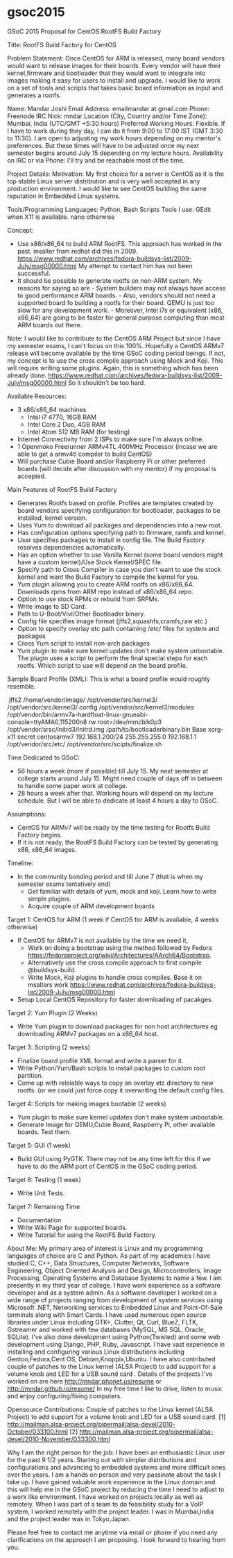 # gsoc2015
GSoC 2015 Proposal for CentOS:RootFS Build Factory

Title: RootFS Build Factory for CentOS

Problem Statement: 
Once CentOS for ARM is released, many board vendors would want to release images for their boards. Every vendor will have their kernel,firmware and bootloader that they would want to integrate into images making it easy for users to install and upgrade. I would like to work on a set of tools and scripts that takes basic board information as input and generates a rootfs.

Name: Mandar Joshi
Email Address: emailmandar at gmail.com
Phone: <Phone Number Here>
Freenode IRC Nick: mndar
Location (City, Country and/or Time Zone): Mumbai, India (UTC/GMT +5:30 hours)
Preferred Working Hours: Flexible. If I have to work during they day, I can do it from 9:00 to 17:00 IST (GMT 3:30 to 11:30). I am open to adjusting my work hours depending on my mentor's preferences. But these times will have to be adjusted once my next semester begins around July 15 depending on my lecture hours.
Availability on IRC or via Phone: I'll try and be reachable most of the time.

Project Details:
Motivation: My first choice for a server is CentOS as it is the top stable Linux server distribution and is very well accepted in any production environment. I would like to see CentOS building the same reputation in Embedded Linux systems.

Tools/Programming Languages: Python, Bash Scripts
Tools I use: GEdit when X11 is available. nano otherwise

Concept: 
+ Use x86/x86_64 to build ARM RootFS. This approach has  worked in the past. msalter from redhat did this in 2009. https://www.redhat.com/archives/fedora-buildsys-list/2009-July/msg00000.html My attempt to contact him has not been successful. 
+ It should be possible to generate rootfs on non-ARM system. My reasons for saying so are
		- System builders may not always have access to good performance ARM boards. 
		- Also, vendors should not need a supported board fo building a rootfs for their board. QEMU is just too slow for any development work.
		- Moreover, Intel i7s or equivalent (x86, x86_64) are going to be faster for general purpose computing than most ARM boards out there.

Note: I would like to contribute to the CentOS ARM Project but since I have my semester exams, I can't focus on this 100%. Hopefully a CentOS ARMv7 release will become available by the time GSoC coding period beings. If not, my concept is to use the cross compile approach using Mock and Koji. This will require writing some plugins. Again, this is something which has been already done. https://www.redhat.com/archives/fedora-buildsys-list/2009-July/msg00000.html So it shouldn't be too hard.


Available Resources:
+ 3 x86/x86_64 machines
	- Intel i7 4770, 16GB RAM
	- Intel Core 2 Duo, 4GB RAM
	- Intel Atom 512 MB RAM (for testing)
+ Internet Connectivity from 2 ISPs to make sure I'm always online.
+ 1 Openmoko Freerunner ARMv4TL 400MHz Processor (incase we are able to get a armv4tl compiler to build CentOS)
+ Will purchase Cubie Board and/or Raspberry Pi or other preferred boards (will decide after discussion with my mentor) if my proposal is accepted.

Main Features of RootFS Build Factory
+ Generates Rootfs based on profile. Profiles are templates created by board vendors specifying configuration for bootloader, packages to be installed, kernel version.
+ Uses Yum to download all packages and dependencies into a new root.
+ Has configuration options specifying path to firmware, ramfs and kernel.
+ User specifies packages to install in config file. The Build Factory resolves dependencies automatically.
+ Has an option whether to use Vanilla Kernel (some board vendors might have a custom kernel)/Use Stock Kernel/SPEC file.
+ Specify path to Cross Compiler in case you don't want to use the stock kernel and want the Build Factory to compile the kernel for you.
+ Yum plugin allowing you to create ARM rootfs on x86/x86_64. Downloads rpms from ARM repo instead of x86/x86_64 repo.
+ Option to use stock RPMs or rebuild from SRPMs.
+ Write image to SD Card.
+ Path to U-Boot/Vivi/Other Bootloader binary.
+ Config file specifies image format (jffs2,squashfs,cramfs,raw etc.)
+ Option to specify overlay etc path containing /etc/<config> files for system and packages
+ Cross Yum script to install non-arch packages
+ Yum plugin to make sure kernel updates don't make system unbootable. The plugin uses a script to perform the final special steps for each rootfs. Which script to use will depend on the board profile.

Sample Board Profile (XML): This is what a board profile would roughly resemble.

<image>
	<type>jffs2</type>
	<outputdirectory>/home/vendor/image/</outputdirectory>
</image>

<kernel>
	<srcpath>/opt/vendor/src/kernel3/</srcpath>
	<kernelconfig>/opt/vendor/src/kernel3/.config</kernelconfig>
	<kernelmodules>/opt/vendor/src/kernel3/modules<kernelmodules>
	<crosscompiler>/opt/vendor/bin/armv7a-hardfloat-linux-gnueabi-</crosscompiler>
	<appendparameters>console=ttyAMA0,115200n8 rw root=/dev/mmcblk0p3</appendparameters>
	<initrdpath>/opt/vendor/srsc/initrd3/initrd.img</initrdpath>
	<bootloader>/path/to/bootloaderbinary.bin</bootloader>
</kernel>

<packages>
	<group>Base</group>
	<package>xorg-x11</package>
</packages>

<config>
	<rootpass>secret</rootpass>
	<hostname>centosarmv7</hostname>
	<network>		
		<ipaddress>192.168.1.200/24</ipaddress>
		<subnetmask>255.255.255.0</subnetmask>
		<gateway>192.168.1.1</gateway>
	</network>
	<overlayetcpath>/opt/vendor/src/etc/</overlayetcpath>
	<finalizescript>/opt/vendor/src/scipts/finalize.sh</finalizescript>
</config>


Time Dedicated to GSoC:  
+ 56 hours a week (more if possible) till July 15. My next semester at college starts around July 15.
 Might need couple of days off in between to handle some paper work at college.
+ 28 hours a week after that. Working hours will depend on my lecture schedule. But I will be able to dedicate at least 4 hours a day to GSoC.

Assumptions:
+ CentOS for ARMv7 will be ready by the time testing for Rootfs Build Factory begins.
+ If it is not ready, the RootFS Build Factory can be tested by generating x86, x86_64 images.

Timeline:
+ In the community bonding period and till June 7 (that is when my semester exams tentatively end)
	- Get familiar with details of yum, mock and koji. Learn how to write simple plugins. 
	- Acquire couple of ARM development boards

Target 1: CentOS for ARM (1 week if CentOS for ARM is available, 4 weeks otherwise)
+ If CentOS for ARMv7 is not available by the time we need it, 
	- Work on doing a bootstrap using the method followed by Fedora https://fedoraproject.org/wiki/Architectures/AArch64/Bootstrap.
	- Alternatively use the cross compile approach to first compile @buildsys-build.
	- Write Mock, Koji plugins to handle cross compiles. Base it on msalters work https://www.redhat.com/archives/fedora-buildsys-list/2009-July/msg00000.html
+ Setup Local CentOS Repository for faster downloading of pacakges.

Target 2: Yum Plugin (2 Weeks)
+ Write Yum plugin to download packages for non host architectures eg downloading ARMv7 packages on a x86_64 host.

Target 3: Scripting (2 weeks)
+ Finalize board profile XML format and write a parser for it.
+ Write Python/Yum/Bash scripts to install packages to custom root partition.
+ Come up with releiable ways to copy an overlay etc directory to new rootfs. (or we could just force copy it overwriting the default config files.

Target 4: Scripts for making images bootable (2 weeks)
+ Yum plugin to make sure kernel updates don't make system unbootable.
+ Generate Image for QEMU,Cubie Board, Raspberry Pi, other available boards. Test them.

Target 5: GUI (1 week) 
+ Build GUI using PyGTK. There may not be any time left for this if we have to do the ARM port of CentOS in the GSoC coding period.

Target 6: Testing (1 week)
+ Write Unit Tests.

Target 7: Remaining Time
+ Documentation
+ Write Wiki Page for supported boards.
+ Write Tutorial for using the RootFS Build Factory.

About Me:
My primary area of interest is Linux and my programming languages of choice are C and Python. As part of my academics I have studied C, C++, Data Structures, Computer Networks, Software Engineering, Object Oriented Analysis and Design, Microcontrollers, Image Processing, Operating Systems and Database Systems to name a few. I am presently in my third year of college. I have work experience as a software developer and as a system admin. As a software developer I worked on a wide range of projects ranging from development of system services using Microsoft .NET, Networking services to Embedded Linux and Point-Of-Sale terminals along with Smart Cards.
I have used numerous open source libraries under Linux including GTK+, Clutter, Qt, Curl, BlueZ, FLTK, Gstreamer and worked with few databases (MySQL, MS SQL, Oracle, SQLite). I've also done development using Python(Twisted) and some web development using Django, PHP, Ruby, Javascript. I have vast experience in installing and configuring various Linux distributions including Gentoo,Fedora,Cent OS, Debian,Knoppix,Ubuntu. I have also contributed couple of patches to the Linux kernel (ALSA Project) to add support for a volume knob and LED for a USB sound card . Details of the projects I've worked on are here http://mndar.phpnet.us/resume or http://mndar.github.io/resume/
In my free time I like to drive, listen to music and enjoy configuring/fixing computers.

Opensource Contributions:
Couple of patches to the Linux kernel (ALSA Project) to add support for a volume knob and LED for a USB sound card. 
[1] http://mailman.alsa-project.org/pipermail/alsa-devel/2010-October/033100.html
[2] http://mailman.alsa-project.org/pipermail/alsa-devel/2010-November/033300.html

Why I am the right person for the job:
I have been an enthusiastic Linux user for the past 9 1/2 years. Starting out with simpler distributions and configurations and advancing to embedded systems and more difficult ones over the years. I am a hands on person and very passinate about the task I take up. I have gained valuable work experience in the Linux domain and this will help me in the GSoC project by reducing the time I need to adjust to a work like environment. I have worked on projects locally as well as remotely. When I was part of a team to do feasibility study for a VoIP system, I worked remotely with the project leader. I was in Mumbai,India and the project leader was in Tokyo,Japan.

Please feel free to contact me anytime via email or phone if you need any clarifications on the approach I am proposing. I look forward to hearing from you.


